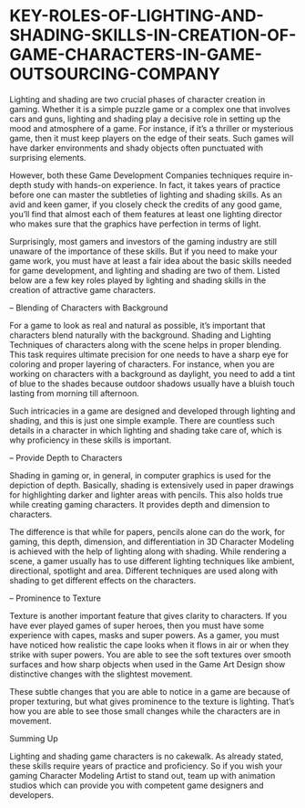 # KEY-ROLES-OF-LIGHTING-AND-SHADING-SKILLS-IN-CREATION-OF-GAME-CHARACTERS-IN-GAME-OUTSOURCING-COMPANY

Lighting and shading are two crucial phases of character creation in gaming. Whether it is a simple puzzle game or a complex one that involves cars and guns, lighting and shading play a decisive role in setting up the mood and atmosphere of a game. For instance, if it’s a thriller or mysterious game, then it must keep players on the edge of their seats. Such games will have darker environments and shady objects often punctuated with surprising elements.

However, both these Game Development Companies techniques require in-depth study with hands-on experience. In fact, it takes years of practice before one can master the subtleties of lighting and shading skills. As an avid and keen gamer, if you closely check the credits of any good game, you’ll find that almost each of them features at least one lighting director who makes sure that the graphics have perfection in terms of light.

Surprisingly, most gamers and investors of the gaming industry are still unaware of the importance of these skills. But if you need to make your game work, you must have at least a fair idea about the basic skills needed for game development, and lighting and shading are two of them. Listed below are a few key roles played by lighting and shading skills in the creation of attractive game characters.

– Blending of Characters with Background

For a game to look as real and natural as possible, it’s important that characters blend naturally with the background. Shading and Lighting Techniques of characters along with the scene helps in proper blending. This task requires ultimate precision for one needs to have a sharp eye for coloring and proper layering of characters. For instance, when you are working on characters with a background as daylight, you need to add a tint of blue to the shades because outdoor shadows usually have a bluish touch lasting from morning till afternoon.

Such intricacies in a game are designed and developed through lighting and shading, and this is just one simple example. There are countless such details in a character in which lighting and shading take care of, which is why proficiency in these skills is important.

– Provide Depth to Characters

Shading in gaming or, in general, in computer graphics is used for the depiction of depth. Basically, shading is extensively used in paper drawings for highlighting darker and lighter areas with pencils. This also holds true while creating gaming characters. It provides depth and dimension to characters.

The difference is that while for papers, pencils alone can do the work, for gaming, this depth, dimension, and differentiation in 3D Character Modeling is achieved with the help of lighting along with shading. While rendering a scene, a gamer usually has to use different lighting techniques like ambient, directional, spotlight and area. Different techniques are used along with shading to get different effects on the characters.

– Prominence to Texture

Texture is another important feature that gives clarity to characters. If you have ever played games of super heroes, then you must have some experience with capes, masks and super powers. As a gamer, you must have noticed how realistic the cape looks when it flows in air or when they strike with super powers. You are able to see the soft textures over smooth surfaces and how sharp objects when used in the Game Art Design show distinctive changes with the slightest movement.

These subtle changes that you are able to notice in a game are because of proper texturing, but what gives prominence to the texture is lighting. That’s how you are able to see those small changes while the characters are in movement.

Summing Up

Lighting and shading game characters is no cakewalk. As already stated, these skills require years of practice and proficiency. So if you wish your gaming Character Modeling Artist to stand out, team up with animation studios which can provide you with competent game designers and developers.
